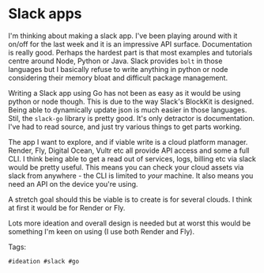 # Slack apps

I'm thinking about making a slack app. I've been playing around with it
on/off for the last week and it is an impressive API surface. Documentation
is really good. Perhaps the hardest part is that most examples and tutorials
centre around Node, Python or Java. Slack provides `bolt` in those languages
but I basically refuse to write anything in python or node considering their
memory bloat and difficult package management.

Writing a Slack app using Go has not been as easy as it would be using 
python or node though. This is due to the way Slack's BlockKit is designed.
Being able to dynamically update json is much easier in those languages. Stil,
the `slack-go` library is pretty good. It's only detractor is documentation.
I've had to read source, and just try various things to get parts working.

The app I want to explore, and if viable write is a cloud platform manager.
Render, Fly, Digital Ocean, Vultr etc all provide API access and some a
full CLI. I think being able to get a read out of services, logs, billing
etc via slack would be pretty useful. This means you can check your cloud 
assets via slack from anywhere - the CLI is limited to *your* machine. It
also means you need an API on the device you're using.

A stretch goal should this be viable is to create is for several clouds. 
I think at first it would be for Render or Fly.

Lots more ideation and overall design is needed but at worst this would 
be something I'm keen on using (I use both Render and Fly).

Tags:

    #ideation #slack #go
